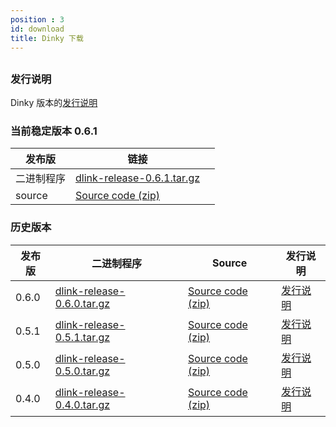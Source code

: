 ```yaml
---
position : 3
id: download
title: Dinky 下载
---
```



## 

### 发行说明

Dinky 版本的[发行说明](/zh-CN/release_notes/dinky-0.6.1.md)

### 当前稳定版本 0.6.1

| 发布版     | 链接                                                                                                                   |      |
| ---------- |----------------------------------------------------------------------------------------------------------------------| ---- |
| 二进制程序 | [dlink-release-0.6.1.tar.gz](https://github.com/DataLinkDC/dlink/releases/download/0.6.1/dlink-release-0.6.1.tar.gz) |      |
| source     | [Source code (zip)](https://github.com/DataLinkDC/dlink/archive/refs/tags/0.6.1.zip)                                 |      |

### 历史版本

| 发布版   | 二进制程序                                                                                                                | Source                                                                               | 发行说明                                        |
|-------|----------------------------------------------------------------------------------------------------------------------|--------------------------------------------------------------------------------------|---------------------------------------------|
| 0.6.0 | [dlink-release-0.6.0.tar.gz](https://github.com/DataLinkDC/dlink/releases/download/0.6.0/dlink-release-0.6.0.tar.gz) | [Source code (zip)](https://github.com/DataLinkDC/dlink/archive/refs/tags/0.6.0.zip) | [发行说明](/zh-CN/release_notes/dinky-0.6.0.md) |
| 0.5.1 | [dlink-release-0.5.1.tar.gz](https://github.com/DataLinkDC/dlink/releases/download/0.5.1/dlink-release-0.5.1.tar.gz) | [Source code (zip)](https://github.com/DataLinkDC/dlink/archive/refs/tags/0.5.1.zip) | [发行说明](/zh-CN/release_notes/dinky-0.5.1.md) |
| 0.5.0 | [dlink-release-0.5.0.tar.gz](https://github.com/DataLinkDC/dlink/releases/download/0.5.0/dlink-release-0.5.0.tar.gz) | [Source code (zip)](https://github.com/DataLinkDC/dlink/archive/refs/tags/0.5.0.zip) | [发行说明](/zh-CN/release_notes/dinky-0.5.0.md) |
| 0.4.0 | [dlink-release-0.4.0.tar.gz](https://github.com/DataLinkDC/dlink/releases/download/0.4.0/dlink-release-0.4.0.tar.gz) | [Source code (zip)](https://github.com/DataLinkDC/dlink/archive/refs/tags/0.4.0.zip) | [发行说明](/zh-CN/release_notes/dinky-0.4.0.md) |

